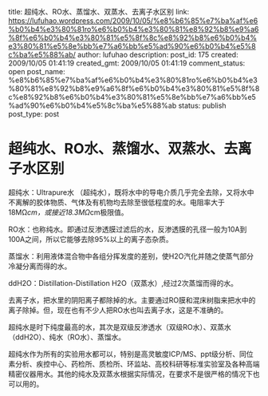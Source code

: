 title: 超纯水、RO水、蒸馏水、双蒸水、去离子水区别
link: https://lufuhao.wordpress.com/2009/10/05/%e8%b6%85%e7%ba%af%e6%b0%b4%e3%80%81ro%e6%b0%b4%e3%80%81%e8%92%b8%e9%a6%8f%e6%b0%b4%e3%80%81%e5%8f%8c%e8%92%b8%e6%b0%b4%e3%80%81%e5%8e%bb%e7%a6%bb%e5%ad%90%e6%b0%b4%e5%8c%ba%e5%88%ab/
author: lufuhao
description: 
post_id: 175
created: 2009/10/05 01:41:19
created_gmt: 2009/10/05 01:41:19
comment_status: open
post_name: %e8%b6%85%e7%ba%af%e6%b0%b4%e3%80%81ro%e6%b0%b4%e3%80%81%e8%92%b8%e9%a6%8f%e6%b0%b4%e3%80%81%e5%8f%8c%e8%92%b8%e6%b0%b4%e3%80%81%e5%8e%bb%e7%a6%bb%e5%ad%90%e6%b0%b4%e5%8c%ba%e5%88%ab
status: publish
post_type: post

# 超纯水、RO水、蒸馏水、双蒸水、去离子水区别

超纯水：Ultrapure水 （超纯水），既将水中的导电介质几乎完全去除，又将水中不离解的胶体物质、气体及有机物均去除至很低程度的水。电阻率大于18MΩ*cm，或接近18.3MΩ*cm极限值。   


RO水：也称纯水。即通过反渗透膜过滤后的水，反渗透膜的孔径一般为10A到100A之间，所以它能够去除95%以上的离子态杂质。   


蒸馏水：利用液体混合物中各组分挥发度的差别，使H2O汽化并随之使蒸气部分冷凝分离而得的水。   


ddH2O：Distillation-Distillation H2O（双蒸水）,经过2次蒸馏而得的水。   


去离子水，把水里的阴阳离子都除掉的水。主要通过RO膜和混床树脂来把水中的离子除掉。但，现在也有不少人把RO水也叫去离子水，这是不准确的。   


超纯水是时下纯度最高的水，其次是双级反渗透水（双级RO水）、双蒸水（ddH2O）、纯水（RO水）、蒸馏水。  


超纯水作为所有的实验用水都可以，特别是高灵敏度ICP/MS、ppt级分析、同位素分析、疾控中心、药检所、质检所、环监站、高校科研等标准实验室及各种高端精密仪器用水。其他的纯水及双蒸水根据实际情况，在要求不是很严格的情况下也可以用的。